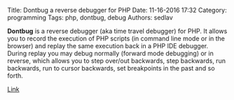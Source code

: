 Title: Dontbug a reverse debugger for PHP
Date: 11-16-2016 17:32
Category: programming
Tags: php, dontbug, debug
Authors: sedlav

**Dontbug** is a reverse debugger (aka time travel debugger) for PHP. It allows you to record the execution of PHP scripts (in command line mode or in the browser) and replay the same execution back in a PHP IDE debugger. During replay you may debug normally (forward mode debugging) or in reverse, which allows you to step over/out backwards, step backwards, run backwards, run to cursor backwards, set breakpoints in the past and so forth.

[Link](https://github.com/sidkshatriya/dontbug)
